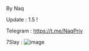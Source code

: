 By Naq

Update : 1.5 !

Telegram : https://t.me/NaqPriv

7Slay : ![image](https://github.com/ALPHA7Back/7Slaytool/assets/163157882/5f8ef6d0-8ed5-4cf3-9d2d-11ba87f56bb9)




